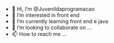 - 👋 Hi, I’m @Juvenildaprogramacao
- 👀 I’m interested in  front  end 
- 🌱 I’m currently learning  front end e java
- 💞️ I’m looking to collaborate on ...
- 📫 How to reach me ...

<!---
Juvenildaprogramacao/Juvenildaprogramacao is a ✨ special ✨ repository because its `README.md` (this file) appears on your GitHub profile.
You can click the Preview link to take a look at your changes.
--->
